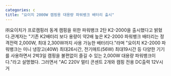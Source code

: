 ```yaml
---
categories: c
title: "요이치 2000W 캠핑용 대용량 파워뱅크 배터리 출시"
---
```

㈜요이치가 프로캠핑러 동계 캠핑을 위한 파워뱅크 2탄 K2-2000을 출시했다고 밝혔다.관계자는 "기존 K2배터리 보다 용량이 약2배 높은 K2-2000 파워뱅크 배터리는 정격전력 2,000W, 최대 2,300W까지 사용 가능한 배터리다."라며 "요이치 K2-2000 파워뱅크는 미니 냉장고(40W) 최대26시간, 전기매트(56W) 최대19시간 등 다양한 기기를 사용하면서 2박3일 캠핑을 불편없이 즐길 수 있는 2,000W 대용량 파워뱅크이다."라고 설명했다. 그러면서 "AC 220V 멀티 콘센트 2개와 캠핑 전용 DC출력 12V시거